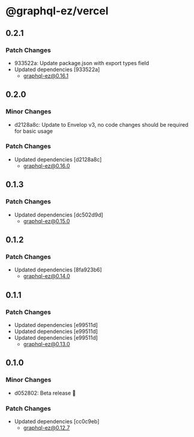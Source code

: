 # @graphql-ez/vercel

## 0.2.1

### Patch Changes

- 933522a: Update package.json with export types field
- Updated dependencies [933522a]
  - graphql-ez@0.16.1

## 0.2.0

### Minor Changes

- d2128a8c: Update to Envelop v3, no code changes should be required for basic usage

### Patch Changes

- Updated dependencies [d2128a8c]
  - graphql-ez@0.16.0

## 0.1.3

### Patch Changes

- Updated dependencies [dc502d9d]
  - graphql-ez@0.15.0

## 0.1.2

### Patch Changes

- Updated dependencies [8fa923b6]
  - graphql-ez@0.14.0

## 0.1.1

### Patch Changes

- Updated dependencies [e99511d]
- Updated dependencies [e99511d]
- Updated dependencies [e99511d]
  - graphql-ez@0.13.0

## 0.1.0

### Minor Changes

- d052802: Beta release 💯

### Patch Changes

- Updated dependencies [cc0c9eb]
  - graphql-ez@0.12.7
